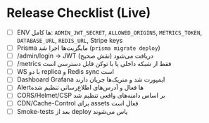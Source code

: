 # Release Checklist (Live)

- [ ] ENV ها کامل: `ADMIN_JWT_SECRET`, `ALLOWED_ORIGINS`, `METRICS_TOKEN`, `DATABASE_URL`, `REDIS_URL`, Stripe keys
- [ ] Prisma مایگریت‌ها اجرا شد (`prisma migrate deploy`)
- [ ] /admin/login → JWT دریافت می‌شود (نقش صحیح)
- [ ] /metrics فقط از شبکه داخلی یا با توکن قابل دسترسی است
- [ ] WS با دو replica و Redis sync است
- [ ] Dashboard Grafana ایمپورت شد و متریک‌ها جریان دارند
- [ ] Alertها فعال و آدرس‌های اطلاع‌رسانی تنظیم شده
- [ ] CORS/Helmet/CSP بر اساس دامنه‌های واقعی تنظیم شد
- [ ] CDN/Cache-Control برای assets فعال است
- [ ] Smoke-tests بعد از deploy پاس می‌شوند
